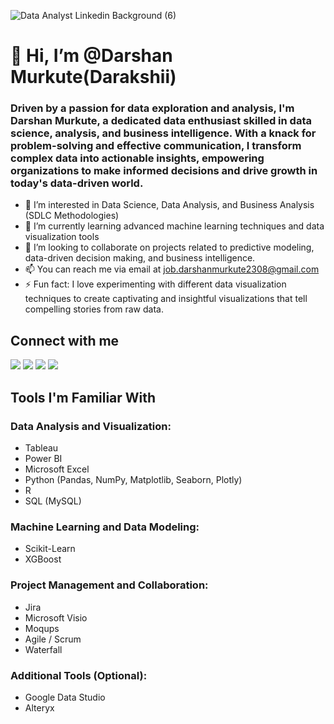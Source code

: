 ![Data Analyst Linkedin Background  (6)](https://github.com/Darakshii/Uber-Data-Analysis/assets/130299461/cb76d804-1c00-40d7-b31c-93a9d1d8df73)

  # 👋 Hi, I’m @Darshan Murkute(Darakshii)

  ### Driven by a passion for data exploration and analysis, I'm Darshan Murkute, a dedicated data enthusiast skilled in data science, analysis, and business intelligence. With a knack for problem-solving and effective communication, I transform complex data into actionable insights, empowering organizations to make informed decisions and drive growth in today's data-driven world.
- 👀 I’m interested in Data Science, Data Analysis, and Business Analysis (SDLC Methodologies)
- 🌱 I’m currently learning advanced machine learning techniques and data visualization tools
- 💼 I’m looking to collaborate on projects related to predictive modeling, data-driven decision making, and business intelligence.
- 📫 You can reach me via email at job.darshanmurkute2308@gmail.com 
- ⚡ Fun fact: I love experimenting with different data visualization techniques to create captivating and insightful visualizations that tell compelling stories from raw data.
## Connect with me

[<img src="https://img.icons8.com/fluent/48/000000/linkedin.png"/>](www.linkedin.com/in/darshan-murkute)
[<img src="https://img.icons8.com/color/48/000000/twitter.png"/>](https://x.com/darsh_2308?s=21)
[<img src="https://img.icons8.com/fluent/48/000000/instagram-new.png"/>]([https://www.instagram.com/your-instagram-profile](https://www.instagram.com/d.a.r.s.h.a.n_?igsh=YW9lNmxub3B0MzBn&utm_source=qr))
[<img src="https://img.icons8.com/color/48/000000/email.png"/>](mailto:job.darshanmurkute2308@gmail.com)

## Tools I'm Familiar With

### Data Analysis and Visualization:
- Tableau
- Power BI
- Microsoft Excel
- Python (Pandas, NumPy, Matplotlib, Seaborn, Plotly)
- R 
- SQL (MySQL)

### Machine Learning and Data Modeling:
- Scikit-Learn
- XGBoost

### Project Management and Collaboration:
- Jira
- Microsoft Visio
- Moqups
- Agile / Scrum
- Waterfall

### Additional Tools (Optional):
- Google Data Studio
- Alteryx


<!---
Darakshii/Darakshii is a ✨ special ✨ repository because its `README.md` (this file) appears on your GitHub profile.
You can click the Preview link to take a look at your changes.
--->
